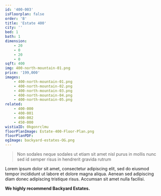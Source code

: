 ```yaml
---
id: '400-003'
isFloorplan: false
order: 'B'
title: 'Estate 400'
city: ''
bed: 1
bath: 1
dimension:
    - 20
    - 0
    - 20
    - 0
sqft: 400
img: 400-north-mountain-01.png
price: '199,000'
images:
    - 400-north-mountain-01.png
    - 400-north-mountain-02.png
    - 400-north-mountain-03.png
    - 400-north-mountain-04.png
    - 400-north-mountain-05.png
related:
    - 400-000
    - 400-001
    - 400-002
    - 450-000
wistiaID: 0kgonrclmu
floorPlanImage: Estate-400-Floor-Plan.png
floorPlanPDF:
ogImage: backyard-estates-OG.png
---
```


> Non sodales neque sodales ut etiam sit amet nisl purus in mollis nunc sed id semper risus in hendrerit gravida rutrum

Lorem ipsum dolor sit amet, consectetur adipiscing elit, sed do eiusmod tempor incididunt ut labore et dolore magna aliqua. Aenean sed adipiscing diam donec adipiscing tristique risus. Accumsan sit amet nulla facilisi.

**We highly recommend Backyard Estates.**
